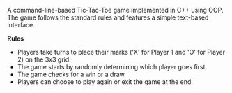 A command-line-based Tic-Tac-Toe game implemented in C++ using OOP. The game follows the standard rules and features a simple text-based interface.

**Rules**
* Players take turns to place their marks ('X' for Player 1 and 'O' for Player 2) on the 3x3 grid.
* The game starts by randomly determining which player goes first.
* The game checks for a win or a draw.
* Players can choose to play again or exit the game at the end.
